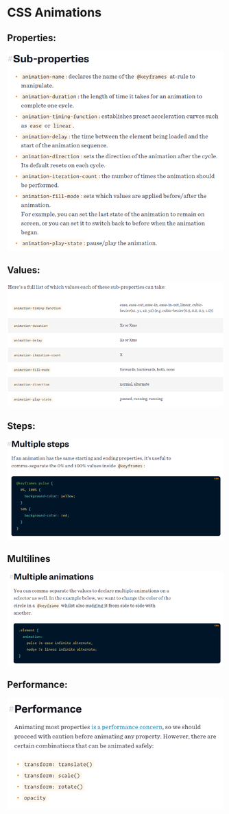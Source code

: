 # CSS Animations 
## Properties:
![](./img/animation-properties.png)
## Values:
![](./img/animation-values.png)
## Steps:
![](./img/step.png)
##  Multilines
![](./img/multi.png)
## Performance:
![](./img/performance.png)
